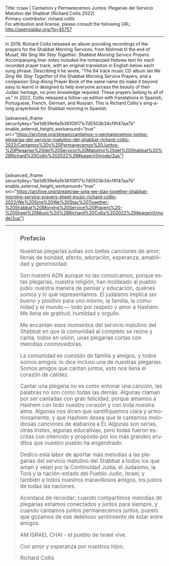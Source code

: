 <html>
<head></head>
<body>
Title: אשכנז | Cantamos y Permanecemos Juntos: Plegarias del Servicio Matutino del Shabbat (Richard Collis 2022)<br />
Primary contributor: richard.collis<br />
For attribution and license, please consult the following URL: <a href="http://opensiddur.org/?p=45757">http://opensiddur.org/?p=45757</a>
<p />
<hr />

In 2019, Richard Collis released an album providing recordings of the prayers for the Shabbat Morning Services, from Nishmat til the end of Musaf, <em>We Sing We Stay Together: Shabbat Morning Service Prayers</em>. Accompanying liner notes included the romanized Hebrew text for each recorded prayer track, with an original translation in English below each sung phrase. Describing it he wrote, "The 64 track music CD album set <em>We Sing We Stay Together</em> of the Shabbat Morning Service Prayers, and a companion Sing-Along Prayer Book of the same name (to make it beyond easy to learn) is designed to help everyone access the beauty of their Judaic heritage, no prior knowledge required. These prayers belong to all of us." In 2022, Collis released a follow-up edition with translations in Spanish, Portuguese, French, German, and Russian. This is Richard Collis's sing-a-long prayerbook for Shabbat morning in Spanish.

[advanced_iframe securitykey="be1d939e6a1b36109171c7d5503b34cf9147aa7b" enable_external_height_workaround="true" src="https://archive.org/stream/cantamos-y-permanecemos-juntos-plegarias-del-servicio-matutino-del-shabbat-richard-collis-2022/Cantamos%20y%20Permanecemos%20Juntos-%20Plegarias%20del%20Servicio%20Matutino%20del%20Shabbat%20%28Richard%20Collis%202022%29#page/n1/mode/2up"]

&nbsp;

[advanced_iframe securitykey="be1d939e6a1b36109171c7d5503b34cf9147aa7b" enable_external_height_workaround="true" src="https://archive.org/stream/we-sing-we-stay-together-shabbat-morning-service-prayers-sheet-music-richard-collis-2022/We%20Sing%20We%20Stay%20Together-%20Shabbat%20Morning%20Service%20Prayers%20-%20Sheet%20Music%20%28Richard%20Collis%202022%29#page/n1/mode/2up"]

<hr />

<div class="spanish" lang="en" style="font-size: 1.2em;">
<blockquote><h3>Prefacio</h3>

Nuestras plegarias judías son bellas canciones de amor; llenas de bondad, afecto, adoración, esperanza, amabilidad y generosidad.

Son nuestro ADN aunque no las conozcamos, porque estas plegarias, nuestra religión, han moldeado al pueblo judío: nuestra manera de pensar y educación, quiénes somos y lo que representamos. El judaismo implica ser bueno y positivo para uno mismo, la familia, la comunidad y el mundo — todo por respeto y amor a Hashem. Me llena de gratitud, humildad y orgullo.

Me encantan esos momentos del servicio matutino del Shabbat en que la comunidad al completo se reúne y canta, todos en unión, unas plegarias cortas con melodías conmovedoras.

La comunidad es cuestión de familia y amigos, y todos somos amigos: lo dice incluso una de nuestras plegarias. Somos amigos que cantan juntos, esto nos llena el corazón de calidez.

Cantar una plegaria no es como entonar una canción, las palabras no son como todas las demás. Algunas claman por ser cantadas con gran felicidad, porque amamos a Hashem con todo nuestro corazón y con toda nuestra alma. Algunas nos dicen que santifiquemos clara y armoniosamente, y que Hashem desea que le cantemos melodiosas canciones de alabanza a Él. Algunas son serias, otras tristes, algunas educativas, pero todas fueron escritas con intención y propósito por los más grandes eruditos que nuestro pueblo ha engendrado.

Dedico esta labor de aportar más melodías a las plegarias del servicio matutino del Shabbat a todos los que aman y velan por la Continuidad Judía, el Judaismo, la Torá y la nación-estado del Pueblo Judío, Israel; y también a todos nuestros maravillosos amigos, los justos de todas las naciones.

Acordaos de recordar; cuando compartimos melodías de plegarias estamos conectados y juntos para siempre, y cuando cantamos juntos permanecemos juntos, puesto que gozamos de ese deleitoso sentimiento de estar entre amigos.

AM ISRAEL CHAI - el pueblo de Israel vive.

Con amor y esperanza por nuestros hijos,

Richard Collis
</blockquote>
</div>

&nbsp;
</body>
</html>